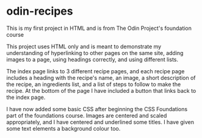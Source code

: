 # odin-recipes

This is my first project in HTML and is from The Odin Project's foundation course

This project uses HTML only and is meant to demonstrate my understanding of hyperlinking to other pages on the same site, adding images to a page, using headings correctly, and using different lists.

The index page links to 3 different recipe pages, and each recipe page includes a heading with the recipe's name, an image, a short description of the recipe, an ingredients list, and a list of steps to follow to make the recipe. At the bottom of the page I have included a button that links back to the index page.

I have now added some basic CSS after beginning the CSS Foundations part of the foundations course. Images are centered and scaled appropriately, and I have centered and underlined some titles. I have given some text elements a background colour too.